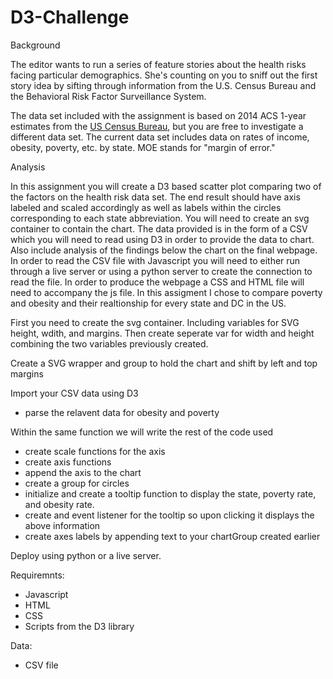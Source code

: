 # D3-Challenge

Background

The editor wants to run a series of feature stories about the health risks facing particular demographics. She's counting on you to sniff out the first story idea by sifting through information from the U.S. Census Bureau and the Behavioral Risk Factor Surveillance System.

The data set included with the assignment is based on 2014 ACS 1-year estimates from the [US Census Bureau](https://data.census.gov/cedsci/), but you are free to investigate a different data set. The current data set includes data on rates of income, obesity, poverty, etc. by state. MOE stands for "margin of error."

Analysis

In this assignment you will create a D3 based scatter plot comparing two of the factors on the health risk data set. The end result should have axis labeled and scaled accordingly as well as labels within the circles corresponding to each state abbreviation. You will need to create an svg container to contain the chart. The data provided is in the form of a CSV which you will need to read using D3 in order to provide the data to chart. Also include analysis of the findings below the chart on the final webpage. In order to read the CSV file with Javascript you will need to either run through a live server or using a python server to create the connection to read the file. In order to produce the webpage a CSS and HTML file will need to accompany the js file. In this assigment I chose to compare poverty and obesity and their realtionship for every state and DC in the US. 

First you need to create the svg container. Including variables for SVG height, wdith, and margins. Then create seperate var for width and height combining the two variables previously created. 

Create a SVG wrapper and group to hold the chart and shift by left and top margins

Import your CSV data using D3
  - parse the relavent data for obesity and poverty 
  
 Within the same function we will write the rest of the code used
  - create scale functions for the axis 
  - create axis functions
  - append the axis to the chart 
  - create a group for circles
  - initialize and create a tooltip function to display the state, poverty rate, and obesity rate. 
  - create and event listener for the tooltip so upon clicking it displays the above information 
  - create axes labels by appending text to your chartGroup created earlier
  
 Deploy using python or a live server.
 
 Requiremnts:
  - Javascript
  - HTML
  - CSS
  - Scripts from the D3 library 
  
 Data: 
  - CSV file 
